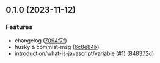 

## 0.1.0 (2023-11-12)


### Features

* changelog ([7094f7f](https://github.com/educata/iswavle/commit/7094f7f6300d6a132f0904cd939b2911150e8a92))
* husky & commist-msg ([6c8e84b](https://github.com/educata/iswavle/commit/6c8e84b4f1903e2f93ac6852292521b335522c17))
* introduction/what-is-javascript/variable ([#1](https://github.com/educata/iswavle/issues/1)) ([848372d](https://github.com/educata/iswavle/commit/848372d5139be23d30b13b015353af1969530caa))

